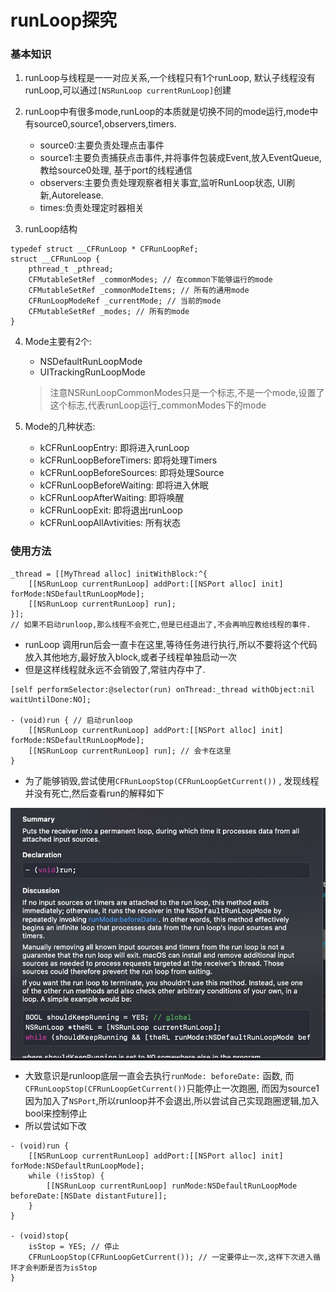# runLoop探究
### 基本知识
1. runLoop与线程是一一对应关系,一个线程只有1个runLoop, 默认子线程没有runLoop,可以通过`[NSRunLoop currentRunLoop]`创建
2. runLoop中有很多mode,runLoop的本质就是切换不同的mode运行,mode中有source0,source1,observers,timers.
    - source0:主要负责处理点击事件
    - source1:主要负责捕获点击事件,并将事件包装成Event,放入EventQueue,教给source0处理, 基于port的线程通信
    - observers:主要负责处理观察者相关事宜,监听RunLoop状态, UI刷新,Autorelease.
    - times:负责处理定时器相关
    
3. runLoop结构
```
typedef struct __CFRunLoop * CFRunLoopRef;
struct __CFRunLoop {
    pthread_t _pthread;
    CFMutableSetRef _commonModes; // 在common下能够运行的mode
    CFMutableSetRef _commonModeItems; // 所有的通用mode
    CFRunLoopModeRef _currentMode; // 当前的mode
    CFMutableSetRef _modes; // 所有的mode
}
```
4. Mode主要有2个:
    - NSDefaultRunLoopMode
    - UITrackingRunLoopMode
    > 注意NSRunLoopCommonModes只是一个标志,不是一个mode,设置了这个标志,代表runLoop运行_commonModes下的mode
    
5. Mode的几种状态:
    - kCFRunLoopEntry: 即将进入runLoop
    - kCFRunLoopBeforeTimers: 即将处理Timers
    - kCFRunLoopBeforeSources: 即将处理Source
    - kCFRunLoopBeforeWaiting: 即将进入休眠
    - kCFRunLoopAfterWaiting: 即将唤醒
    - kCFRunLoopExit: 即将退出runLoop
    - kCFRunLoopAllAvtivities: 所有状态

### 使用方法
```
_thread = [[MyThread alloc] initWithBlock:^{
    [[NSRunLoop currentRunLoop] addPort:[[NSPort alloc] init] forMode:NSDefaultRunLoopMode];
    [[NSRunLoop currentRunLoop] run];
}];
// 如果不启动runloop,那么线程不会死亡,但是已经退出了,不会再响应教给线程的事件.
```

- runLoop 调用run后会一直卡在这里,等待任务进行执行,所以不要将这个代码放入其他地方,最好放入block,或者子线程单独启动一次
- 但是这样线程就永远不会销毁了,常驻内存中了.
```
[self performSelector:@selector(run) onThread:_thread withObject:nil waitUntilDone:NO];

- (void)run { // 启动runloop
    [[NSRunLoop currentRunLoop] addPort:[[NSPort alloc] init] forMode:NSDefaultRunLoopMode];
    [[NSRunLoop currentRunLoop] run]; // 会卡在这里
}
```

- 为了能够销毁,尝试使用`CFRunLoopStop(CFRunLoopGetCurrent())` , 发现线程并没有死亡,然后查看run的解释如下
<img src="https://github.com/luoganzhi/WorkBook/blob/master/iOS/image/run.png" width=836 align=center alt="run" />

- 大致意识是runloop底层一直会去执行`runMode: beforeDate:` 函数, 而`CFRunLoopStop(CFRunLoopGetCurrent())`只能停止一次跑圈, 而因为source1因为加入了`NSPort`,所以runloop并不会退出,所以尝试自己实现跑圈逻辑,加入bool来控制停止
- 所以尝试如下改
```
- (void)run {
    [[NSRunLoop currentRunLoop] addPort:[[NSPort alloc] init] forMode:NSDefaultRunLoopMode];
    while (!isStop) {
        [[NSRunLoop currentRunLoop] runMode:NSDefaultRunLoopMode beforeDate:[NSDate distantFuture]];
    }
}

- (void)stop{ 
    isStop = YES; // 停止
    CFRunLoopStop(CFRunLoopGetCurrent()); // 一定要停止一次,这样下次进入循环才会判断是否为isStop
}

```
